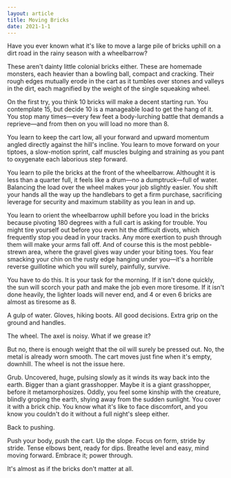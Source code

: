 ```yaml
---
layout: article
title: Moving Bricks
date: 2021-1-1
---
```


Have you ever known what it's like to move a large pile of bricks uphill on a dirt road in the rainy season with a wheelbarrow?

These aren't dainty little colonial bricks either. These are homemade monsters, each heavier than a bowling ball, compact and cracking. Their rough edges mutually erode in the cart as it tumbles over stones and valleys in the dirt, each magnified by the weight of the single squeaking wheel.

On the first try, you think 10 bricks will make a decent starting run. You contemplate 15, but decide 10 is a manageable load to get the hang of it. You stop many times&mdash;every few feet a body-lurching battle that demands a reprieve&mdash;and from then on you will load no more than 8.

You learn to keep the cart low, all your forward and upward momentum angled directly against the hill's incline. You learn to move forward on your tiptoes, a slow-motion sprint, calf muscles bulging and straining as you pant to oxygenate each laborious step forward.

You learn to pile the bricks at the front of the wheelbarrow. Althought it is less than a quarter full, it feels like a drum&mdash;no a dumptruck&mdash;full of water. Balancing the load over the wheel makes your job slightly easier. You shift your hands all the way up the handlebars to get a firm purchase, sacrificing leverage for security and maximum stability as you lean in and up.

You learn to orient the wheelbarrow uphill before you load in the bricks because pivoting 180 degrees with a full cart is asking for trouble. You might tire yourself out before you even hit the difficult divots, which frequently stop you dead in your tracks. Any more exertion to push through them will make your arms fall off. And of course this is the most pebble-strewn area, where the gravel gives way under your biting toes. You fear smacking your chin on the rusty edge hanging under you&mdash;it's a horrible reverse guillotine which you will surely, painfully, survive.

You have to do this. It is your task for the morning. If it isn't done quickly, the sun will scorch your path and make the job even more tiresome. If it isn't done heavily, the lighter loads will never end, and 4 or even 6 bricks are almost as tiresome as 8.

A gulp of water. Gloves, hiking boots. All good decisions. Extra grip on the ground and handles.

The wheel. The axel is noisy. What if we grease it?

But no, there is enough weight that the oil will surely be pressed out. No, the metal is already worn smooth. The cart moves just fine when it's empty, downhill. The wheel is not the issue here.

Grub. Uncovered, huge, pulsing slowly as it winds its way back into the earth. Bigger than a giant grasshopper. Maybe it is a giant grasshopper, before it metamorphosizes. Oddly, you feel some kinship with the creature, blindly groping the earth, shying away from the sudden sunlight. You cover it with a brick chip. You know what it's like to face discomfort, and you know you couldn't do it without a full night's sleep either.

Back to pushing.

Push your body, push the cart. Up the slope. Focus on form, stride by stride. Tense elbows bent, ready for dips. Breathe level and easy, mind moving forward. Embrace it; power through.

It's almost as if the bricks don't matter at all.

